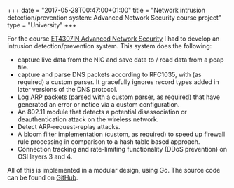 +++
date = "2017-05-28T00:47:00+01:00"
title = "Network intrusion detection/prevention system: Advanced Network Security course project"
type = "University"
+++

For the course [ET4307IN Advanced Network
Security](https://networksecuritycourse.nl) I had to develop an
intrusion detection/prevention system. This system does the following:

* capture live data from the NIC and save data to / read data from a pcap file.
* capture and parse DNS packets according to RFC1035, with (as required) a
  custom parser. It gracefully ignores record types added in later versions of
  the DNS protocol.
* Log ARP packets (parsed with a custom parser, as required) that have generated
  an error or notice via a custom configuration.
* An 802.11 module that detects a potential disassociation or deauthentication
  attack on the wireless network.
* Detect ARP-request-replay attacks.
* A bloom filter implementation (custom, as required) to speed up firewall rule
  processing in comparison to a hash table based approach.
* Connection tracking and rate-limiting functionality (DDoS prevention) on OSI
  layers 3 and 4.

All of this is implemented in a modular design, using Go. The source code can be
found on [GitHub](https://github.com/Hjdskes/ET4397in).
